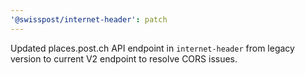 ```yaml
---
'@swisspost/internet-header': patch
---
```


Updated places.post.ch API endpoint in `internet-header` from legacy version to current V2 endpoint to resolve CORS issues.
